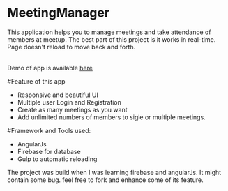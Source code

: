 # MeetingManager
This application helps you to manage meetings and take attendance of members at meetup. The best part of this project is it works in real-time. Page doesn't reload to move back and forth. 

<br> Demo of app is available <a href="http://abhishekraj007.github.io/apps/MeetingManager"> here</a><br>

#Feature of this app
<ul>
<li> Responsive and beautiful UI</li>
<li> Multiple user Login and Registration</li>
<li> Create as many meetings as you want</li>
<li> Add unlimited numbers of members to sigle or multiple meetings.</li>
</ul>


#Framework and Tools used:

<ul>
<li> AngularJs</li>
<li> Firebase for database</li>
<li>Gulp to automatic reloading</li>
</ul>

<p>The project was build when I was learning firebase and angularJs. It might contain some bug. feel free to fork and enhance some of its feature.<p>

